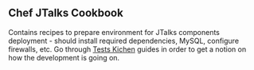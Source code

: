 Chef JTalks Cookbook
----

Contains recipes to prepare environment for JTalks components deployment - should install required dependencies, MySQL,
configure firewalls, etc. Go through [Tests Kichen](http://kitchen.ci/) guides in order to get a notion on how the
development is going on.
